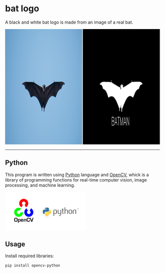 # bat logo

A black and white bat logo is made from an image of a real bat.

<img src="pics\image1.jpg" width="1254.375" height="375">

---
## Python
This program is written using [Python](https://www.python.org/) language and [OpenCV](https://opencv.org/), whick is a library of programming functions for real-time computer vision, image processing, and machine learning.

<img src="pics\opencv.webp" width="262.5" height="124.75">



## Usage
Install required libraries:
```
pip install opencv-python
```